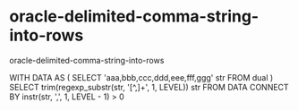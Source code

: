 # oracle-delimited-comma-string-into-rows
oracle-delimited-comma-string-into-rows

WITH DATA AS ( 
  SELECT 'aaa,bbb,ccc,ddd,eee,fff,ggg' str FROM dual
)
SELECT trim(regexp_substr(str, '[^,]+', 1, LEVEL)) str
FROM DATA
CONNECT BY instr(str, ',', 1, LEVEL - 1) > 0

